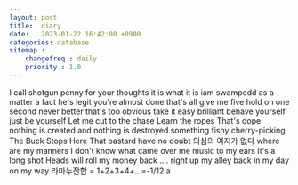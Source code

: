 ```yaml
---
layout: post
title:  diary
date:   2023-01-22 16:42:00 +0900
categories: database
sitemap :
    changefreq : daily
    priority : 1.0
---
```

I call shotgun 
penny for your thoughts
it is what it is
iam swampedd
as a matter a fact
he's legit
you're almost done
that's all
give me five
hold on
one second
never better
that's too obvious
take it easy
brilliant
behave yourself
just be yourself
Let me cut to the chase
Learn the ropes
That's dope
nothing is created and nothing is destroyed
something fishy
cherry-picking
The Buck Stops Here
That bastard
have no doubt 의심의 여지가 없다
where are my manners
I don't know what came over me
music to my ears
It's a long shot
Heads will roll
my money back ....
right up my alley
back in my day
on my way
라마누잔합 = 1+2+3+4+...=-1/12
a